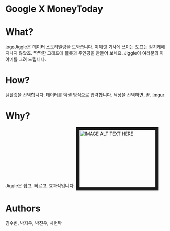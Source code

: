 # Google X MoneyToday

# What?
[logo](https://imgur.com/tDybXwY)Jiggle은 데이터 스토리텔링을 도와줍니다.
이제껏 기사에 쓰이는 도표는 겉치레에 지나지 않았죠.
딱딱한 그래프에 플롯과 주인공을 만들어 보세요.
Jiggle이 여러분의 이야기를 그려 드립니다.

# How?
템플릿을 선택합니다.
데이터를 엑셀 방식으로 입력합니다.
색상을 선택하면, 끝.
[Imgur](https://i.imgur.com/omdegPu.gifv)

# Why?
Jiggle은 쉽고, 빠르고, 효과적입니다.
<a href="http://www.youtube.com/watch?feature=player_embedded&v=Pc06_NhQT14
" target="_blank"><img src="http://img.youtube.com/vi/Pc06_NhQT14/0.jpg" 
alt="IMAGE ALT TEXT HERE" width="240" height="180" border="10" /></a>

# Authors
김수빈, 박지우, 박진우, 차현탁
